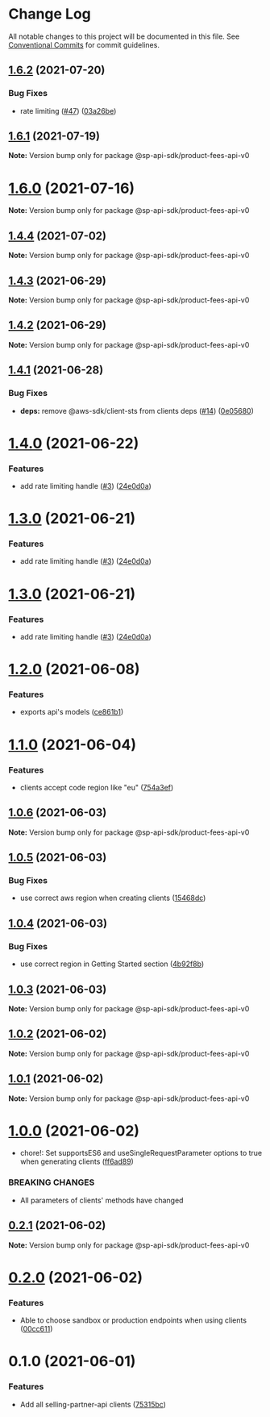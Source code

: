 # Change Log

All notable changes to this project will be documented in this file.
See [Conventional Commits](https://conventionalcommits.org) for commit guidelines.

## [1.6.2](https://github.com/bizon/selling-partner-api-sdk/compare/@sp-api-sdk/product-fees-api-v0@1.6.1...@sp-api-sdk/product-fees-api-v0@1.6.2) (2021-07-20)


### Bug Fixes

* rate limiting ([#47](https://github.com/bizon/selling-partner-api-sdk/issues/47)) ([03a26be](https://github.com/bizon/selling-partner-api-sdk/commit/03a26be41e7812f1d616927421541c67a774bf23))





## [1.6.1](https://github.com/bizon/selling-partner-api-sdk/compare/@sp-api-sdk/product-fees-api-v0@1.6.0...@sp-api-sdk/product-fees-api-v0@1.6.1) (2021-07-19)

**Note:** Version bump only for package @sp-api-sdk/product-fees-api-v0





# [1.6.0](https://github.com/bizon/selling-partner-api-sdk/compare/@sp-api-sdk/product-fees-api-v0@1.4.4...@sp-api-sdk/product-fees-api-v0@1.6.0) (2021-07-16)

**Note:** Version bump only for package @sp-api-sdk/product-fees-api-v0





## [1.4.4](https://github.com/bizon/selling-partner-api-sdk/compare/@sp-api-sdk/product-fees-api-v0@1.4.3...@sp-api-sdk/product-fees-api-v0@1.4.4) (2021-07-02)

**Note:** Version bump only for package @sp-api-sdk/product-fees-api-v0





## [1.4.3](https://github.com/bizon/selling-partner-api-sdk/compare/@sp-api-sdk/product-fees-api-v0@1.4.2...@sp-api-sdk/product-fees-api-v0@1.4.3) (2021-06-29)

**Note:** Version bump only for package @sp-api-sdk/product-fees-api-v0





## [1.4.2](https://github.com/bizon/selling-partner-api-sdk/compare/@sp-api-sdk/product-fees-api-v0@1.4.1...@sp-api-sdk/product-fees-api-v0@1.4.2) (2021-06-29)

**Note:** Version bump only for package @sp-api-sdk/product-fees-api-v0





## [1.4.1](https://github.com/bizon/selling-partner-api-sdk/compare/@sp-api-sdk/product-fees-api-v0@1.4.0...@sp-api-sdk/product-fees-api-v0@1.4.1) (2021-06-28)


### Bug Fixes

* **deps:** remove @aws-sdk/client-sts from clients deps ([#14](https://github.com/bizon/selling-partner-api-sdk/issues/14)) ([0e05680](https://github.com/bizon/selling-partner-api-sdk/commit/0e056808c6df8aef4059aafc57c8797f717cce49))





# [1.4.0](https://github.com/bizon/selling-partner-api-sdk/compare/@sp-api-sdk/product-fees-api-v0@1.2.0...@sp-api-sdk/product-fees-api-v0@1.4.0) (2021-06-22)


### Features

* add rate limiting handle ([#3](https://github.com/bizon/selling-partner-api-sdk/issues/3)) ([24e0d0a](https://github.com/bizon/selling-partner-api-sdk/commit/24e0d0a7e7795b2ed72a7ed7163e52e469630f08))





# [1.3.0](https://github.com/bizon/selling-partner-api-sdk/compare/@sp-api-sdk/product-fees-api-v0@1.2.0...@sp-api-sdk/product-fees-api-v0@1.3.0) (2021-06-21)


### Features

* add rate limiting handle ([#3](https://github.com/bizon/selling-partner-api-sdk/issues/3)) ([24e0d0a](https://github.com/bizon/selling-partner-api-sdk/commit/24e0d0a7e7795b2ed72a7ed7163e52e469630f08))





# [1.3.0](https://github.com/bizon/selling-partner-api-sdk/compare/@sp-api-sdk/product-fees-api-v0@1.2.0...@sp-api-sdk/product-fees-api-v0@1.3.0) (2021-06-21)


### Features

* add rate limiting handle ([#3](https://github.com/bizon/selling-partner-api-sdk/issues/3)) ([24e0d0a](https://github.com/bizon/selling-partner-api-sdk/commit/24e0d0a7e7795b2ed72a7ed7163e52e469630f08))





# [1.2.0](https://github.com/bizon/selling-partner-api-sdk/compare/@sp-api-sdk/product-fees-api-v0@1.1.0...@sp-api-sdk/product-fees-api-v0@1.2.0) (2021-06-08)


### Features

* exports api's models ([ce861b1](https://github.com/bizon/selling-partner-api-sdk/commit/ce861b1eca84b257978a2755d8fbaa5a8b821ad2))





# [1.1.0](https://github.com/bizon/selling-partner-api-sdk/compare/@sp-api-sdk/product-fees-api-v0@1.0.6...@sp-api-sdk/product-fees-api-v0@1.1.0) (2021-06-04)


### Features

* clients accept code region like "eu" ([754a3ef](https://github.com/bizon/selling-partner-api-sdk/commit/754a3ef3e344a3df4d16fd64c365c2971b9f007a))





## [1.0.6](https://github.com/bizon/selling-partner-api-sdk/compare/@sp-api-sdk/product-fees-api-v0@1.0.5...@sp-api-sdk/product-fees-api-v0@1.0.6) (2021-06-03)

**Note:** Version bump only for package @sp-api-sdk/product-fees-api-v0





## [1.0.5](https://github.com/bizon/selling-partner-api-sdk/compare/@sp-api-sdk/product-fees-api-v0@1.0.4...@sp-api-sdk/product-fees-api-v0@1.0.5) (2021-06-03)


### Bug Fixes

* use correct aws region when creating clients ([15468dc](https://github.com/bizon/selling-partner-api-sdk/commit/15468dc1fa7bf1a85bd69ebc2f3764ce7fc6a9b8))





## [1.0.4](https://github.com/bizon/selling-partner-api-sdk/compare/@sp-api-sdk/product-fees-api-v0@1.0.3...@sp-api-sdk/product-fees-api-v0@1.0.4) (2021-06-03)


### Bug Fixes

* use correct region in Getting Started section ([4b92f8b](https://github.com/bizon/selling-partner-api-sdk/commit/4b92f8b85a69b7aab18f3562a87aba0b40f5913c))





## [1.0.3](https://github.com/bizon/selling-partner-api-sdk/compare/@sp-api-sdk/product-fees-api-v0@1.0.2...@sp-api-sdk/product-fees-api-v0@1.0.3) (2021-06-03)

**Note:** Version bump only for package @sp-api-sdk/product-fees-api-v0





## [1.0.2](https://github.com/bizon/selling-partner-api-sdk/compare/@sp-api-sdk/product-fees-api-v0@1.0.1...@sp-api-sdk/product-fees-api-v0@1.0.2) (2021-06-02)

**Note:** Version bump only for package @sp-api-sdk/product-fees-api-v0





## [1.0.1](https://github.com/bizon/selling-partner-api-sdk/compare/@sp-api-sdk/product-fees-api-v0@1.0.0...@sp-api-sdk/product-fees-api-v0@1.0.1) (2021-06-02)

**Note:** Version bump only for package @sp-api-sdk/product-fees-api-v0





# [1.0.0](https://github.com/bizon/selling-partner-api-sdk/compare/@sp-api-sdk/product-fees-api-v0@0.2.1...@sp-api-sdk/product-fees-api-v0@1.0.0) (2021-06-02)


* chore!: Set supportsES6 and useSingleRequestParameter options to true when generating clients ([ff6ad89](https://github.com/bizon/selling-partner-api-sdk/commit/ff6ad89b496dec81f0ce775a50f25615022fcfb2))


### BREAKING CHANGES

* All parameters of clients' methods have changed





## [0.2.1](https://github.com/bizon/selling-partner-api-sdk/compare/@sp-api-sdk/product-fees-api-v0@0.2.0...@sp-api-sdk/product-fees-api-v0@0.2.1) (2021-06-02)

**Note:** Version bump only for package @sp-api-sdk/product-fees-api-v0





# [0.2.0](https://github.com/bizon/selling-partner-api-sdk/compare/@sp-api-sdk/product-fees-api-v0@0.1.0...@sp-api-sdk/product-fees-api-v0@0.2.0) (2021-06-02)


### Features

* Able to choose sandbox or production endpoints when using clients ([00cc611](https://github.com/bizon/selling-partner-api-sdk/commit/00cc611bcaa6153606c8d918ad6946947d6a50de))





# 0.1.0 (2021-06-01)


### Features

* Add all selling-partner-api clients ([75315bc](https://github.com/bizon/selling-partner-api-sdk/commit/75315bc7681537a7803bf658e69b6bf7d4b6bbe2))

